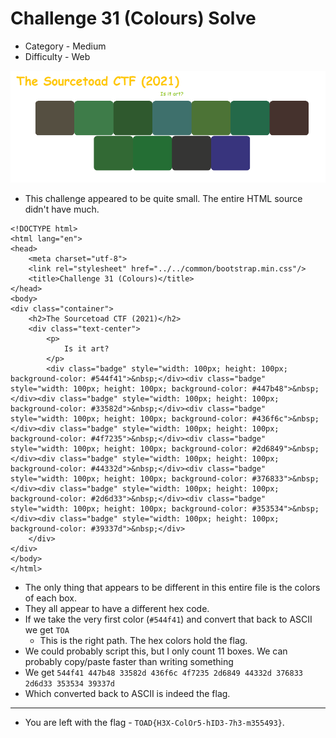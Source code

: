 # Challenge 31 (Colours) Solve

* Category - Medium
* Difficulty - Web

![](challenge-31.png)

 * This challenge appeared to be quite small. The entire HTML source didn't have much.

```
<!DOCTYPE html>
<html lang="en">
<head>
    <meta charset="utf-8">
    <link rel="stylesheet" href="../../common/bootstrap.min.css"/>
    <title>Challenge 31 (Colours)</title>
</head>
<body>
<div class="container">
    <h2>The Sourcetoad CTF (2021)</h2>
    <div class="text-center">
        <p>
            Is it art?
        </p>
        <div class="badge" style="width: 100px; height: 100px; background-color: #544f41">&nbsp;</div><div class="badge" style="width: 100px; height: 100px; background-color: #447b48">&nbsp;</div><div class="badge" style="width: 100px; height: 100px; background-color: #33582d">&nbsp;</div><div class="badge" style="width: 100px; height: 100px; background-color: #436f6c">&nbsp;</div><div class="badge" style="width: 100px; height: 100px; background-color: #4f7235">&nbsp;</div><div class="badge" style="width: 100px; height: 100px; background-color: #2d6849">&nbsp;</div><div class="badge" style="width: 100px; height: 100px; background-color: #44332d">&nbsp;</div><div class="badge" style="width: 100px; height: 100px; background-color: #376833">&nbsp;</div><div class="badge" style="width: 100px; height: 100px; background-color: #2d6d33">&nbsp;</div><div class="badge" style="width: 100px; height: 100px; background-color: #353534">&nbsp;</div><div class="badge" style="width: 100px; height: 100px; background-color: #39337d">&nbsp;</div>
    </div>
</div>
</body>
</html>
```

* The only thing that appears to be different in this entire file is the colors of each box.
* They all appear to have a different hex code.
* If we take the very first color (`#544f41`) and convert that back to ASCII we get `TOA`
  * This is the right path. The hex colors hold the flag.
* We could probably script this, but I only count 11 boxes. We can probably copy/paste faster than writing something
* We get `544f41 447b48 33582d 436f6c 4f7235 2d6849 44332d 376833 2d6d33 353534 39337d`
* Which converted back to ASCII is indeed the flag.

---

* You are left with the flag - `TOAD{H3X-ColOr5-hID3-7h3-m355493}`.